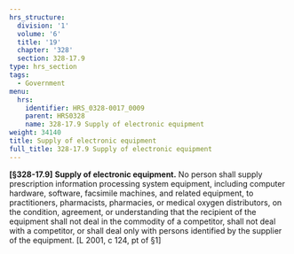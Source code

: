```yaml
---
hrs_structure:
  division: '1'
  volume: '6'
  title: '19'
  chapter: '328'
  section: 328-17.9
type: hrs_section
tags:
  - Government
menu:
  hrs:
    identifier: HRS_0328-0017_0009
    parent: HRS0328
    name: 328-17.9 Supply of electronic equipment
weight: 34140
title: Supply of electronic equipment
full_title: 328-17.9 Supply of electronic equipment
---
```

**[§328-17.9]** **Supply of electronic equipment.** No person shall supply prescription information processing system equipment, including computer hardware, software, facsimile machines, and related equipment, to practitioners, pharmacists, pharmacies, or medical oxygen distributors, on the condition, agreement, or understanding that the recipient of the equipment shall not deal in the commodity of a competitor, shall not deal with a competitor, or shall deal only with persons identified by the supplier of the equipment. [L 2001, c 124, pt of §1]
